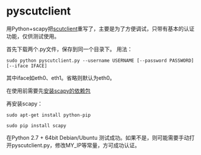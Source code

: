 # pyscutclient

用Python+scapy把[scutclient](https://github.com/7forz/scutclient)重写了，主要是为了方便调试，只带有基本的认证功能，仅供测试使用。

首先下载两个.py文件，保存到同一个目录下。
用法：

`sudo python pyscutclient.py --username USERNAME [--password PASSWORD] [--iface IFACE]`

其中iface如eth0、eth1。省略则默认为eth0。



在使用前需要先[安装scapy的依赖包](http://www.secdev.org/projects/scapy/doc/installation.html#platform-specific-instructions)

再安装scapy：

`sudo apt-get install python-pip`

`sudo pip install scapy`

在Python 2.7 + 64bit Debian/Ubuntu 测试成功。如果不是，则可能需要手动打开pyscutclient.py，修改MY_IP等常量，方可成功认证。
